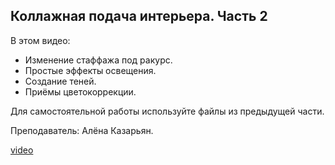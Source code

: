 ## Коллажная подача интерьера. Часть 2

В этом видео:

- Изменение стаффажа под ракурс.
- Простые эффекты освещения.
- Создание теней.
- Приёмы цветокоррекции.

Для самостоятельной работы используйте файлы из предыдущей части.

Преподаватель: Алёна Казарьян.

[video](https://player.softculture.cc/embed/online/IPB/IPB_10.24.03_L5-2_Interior_Collage_P2)
